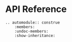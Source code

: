 # API Reference

```{eval-rst}
.. automodule:: construe
    :members:
    :undoc-members:
    :show-inheritance:
```